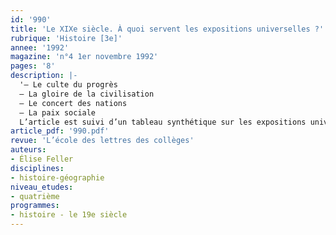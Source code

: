 ```yaml
---
id: '990'
title: 'Le XIXe siècle. À quoi servent les expositions universelles ?'
rubrique: 'Histoire [3e]'
annee: '1992'
magazine: 'n°4 1er novembre 1992'
pages: '8'
description: |-
  '– Le culte du progrès
  – La gloire de la civilisation
  – Le concert des nations
  – La paix sociale
  L’article est suivi d’un tableau synthétique sur les expositions universelles, ainsi que d’une bibliographie.'
article_pdf: '990.pdf'
revue: 'L’école des lettres des collèges'
auteurs:
- Élise Feller
disciplines:
- histoire-géographie
niveau_etudes:
- quatrième
programmes:
- histoire - le 19e siècle
---
```

